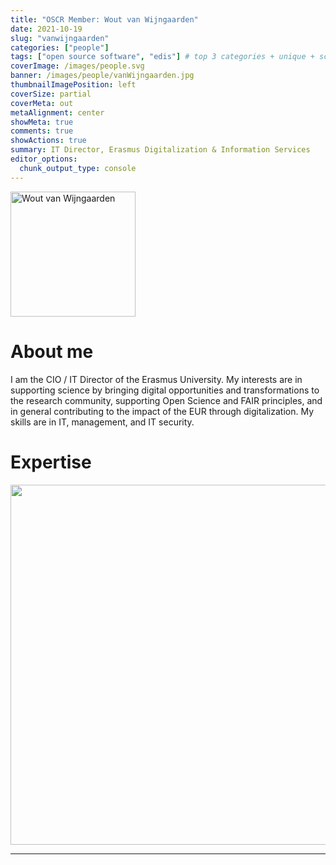 ```yaml
---
title: "OSCR Member: Wout van Wijngaarden"
date: 2021-10-19
slug: "vanwijngaarden"
categories: ["people"]
tags: ["open source software", "edis"] # top 3 categories + unique + school
coverImage: /images/people.svg
banner: /images/people/vanWijngaarden.jpg
thumbnailImagePosition: left
coverSize: partial
coverMeta: out
metaAlignment: center
showMeta: true
comments: true
showActions: true
summary: IT Director, Erasmus Digitalization & Information Services
editor_options: 
  chunk_output_type: console
---
```


<!-- EMAIL -->
<p>
  <a href="mailto:wout.vanwijngaarden@eur.n">
  <img border="0" alt="Wout van Wijngaarden" src="/images/people/vanWijngaarden.jpg" width="200" height="200" align="center">
  </a>
</p>


<p align="center">
<!--  CV
  <a href="" class="fa-solid fa-file" style="color:#000000;">
  </a> -->

<!-- TWITTER 
  <a href="" class="fa-brands fa-x-twitter" style="color:#000000;">
  </a>
  -->

<!-- GOOGLE SCHOLAR
  <a href="" class="fa-brands fa-google-scholar" style="color:#000000;">
  </a>
  -->
  
<!-- RESEARCHGATE 
  <a href="" class="fa-brands fa-researchgate" style="color:#000000;">
  </a>
   --> 
  
<!-- LINKEDIN  -->  
  <a href="https://www.linkedin.com/in/wout-van-wijngaarden-75b3639/" class="fa-brands fa-linkedin" style="color:#000000;">
  </a>
  
  <!-- ORCID 
  <a href="" class="fa-brands fa-orcid" style="color:#000000;">
  </a> -->

<!-- PERSONAL WEBSITE 
  <a href="" class="fa-solid fa-link" style="color:#000000;">
  </a> -->

<!-- GITHUB 
  <a href="" class="fa-brands fa-github" style="color:#000000;"> 
  </a> -->
</p>

# About me

I am the CIO / IT Director of the Erasmus University. My interests are in supporting science by bringing digital opportunities and transformations to the research community, supporting Open Science and FAIR principles, and in general contributing to the impact of the EUR through digitalization. My skills are in IT, management, and IT security.

# Expertise

<img src="{{< blogdown/postref >}}index_files/figure-html/radarPlot-1.png" width="576" />

***

